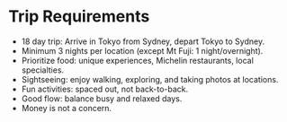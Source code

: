# Trip Requirements

- 18 day trip: Arrive in Tokyo from Sydney, depart Tokyo to Sydney.
- Minimum 3 nights per location (except Mt Fuji: 1 night/overnight).
- Prioritize food: unique experiences, Michelin restaurants, local specialties.
- Sightseeing: enjoy walking, exploring, and taking photos at locations.
- Fun activities: spaced out, not back-to-back.
- Good flow: balance busy and relaxed days.
- Money is not a concern.

